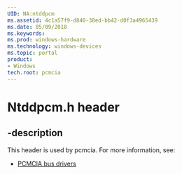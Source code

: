 ```yaml
---
UID: NA:ntddpcm
ms.assetid: 4c1a57f9-d840-38ed-bb42-d0f3a4965439
ms.date: 05/09/2018
ms.keywords: 
ms.prod: windows-hardware
ms.technology: windows-devices
ms.topic: portal
product:
- Windows
tech.root: pcmcia
---
```


# Ntddpcm.h header


## -description


This header is used by pcmcia. For more information, see:

- [PCMCIA bus drivers](../_pcmcia/index.md)
